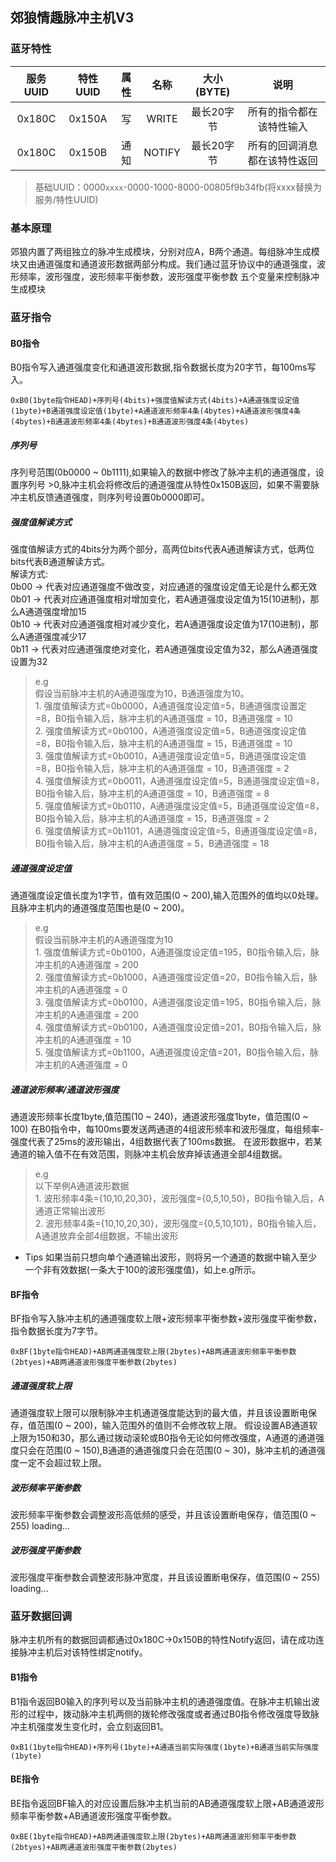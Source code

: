 ## 郊狼情趣脉冲主机V3

### 蓝牙特性
|    服务UUID    |    特性UUID     |      属性      |      名称      |    大小(BYTE)  | 说明 |
| :------------: | :------------: | :------------: | :------------: | :------------: | :----: |
|     0x180C     |     0x150A     |    写     | WRITE        | 最长20字节           | 所有的指令都在该特性输入 |
|     0x180C     |     0x150B     |    通知   | NOTIFY        | 最长20字节           | 所有的回调消息都在该特性返回 |

> 基础UUID：0000`xxxx`-0000-1000-8000-00805f9b34fb(将xxxx替换为服务/特性UUID)

### 基本原理
郊狼内置了两组独立的脉冲生成模块，分别对应A，B两个通道。每组脉冲生成模块又由通道强度和通道波形数据两部分构成。我们通过蓝牙协议中的通道强度，波形频率，波形强度，波形频率平衡参数，波形强度平衡参数 五个变量来控制脉冲生成模块

### 蓝牙指令

#### B0指令
B0指令写入通道强度变化和通道波形数据,指令数据长度为20字节，每100ms写入。
```
0xB0(1byte指令HEAD)+序列号(4bits)+强度值解读方式(4bits)+A通道强度设定值(1byte)+B通道强度设定值(1byte)+A通道波形频率4条(4bytes)+A通道波形强度4条(4bytes)+B通道波形频率4条(4bytes)+B通道波形强度4条(4bytes)
```
##### 序列号
序列号范围(0b0000 ~ 0b1111),如果输入的数据中修改了脉冲主机的通道强度，设置序列号 >0,脉冲主机会将修改后的通道强度从特性0x150B返回，如果不需要脉冲主机反馈通道强度，则序列号设置0b0000即可。

##### 强度值解读方式
强度值解读方式的4bits分为两个部分，高两位bits代表A通道解读方式，低两位bits代表B通道解读方式。<br/>解读方式:<br/>0b00 -> 代表对应通道强度不做改变，对应通道的强度设定值无论是什么都无效<br/>0b01 -> 代表对应通道强度相对增加变化，若A通道强度设定值为15(10进制)，那么A通道强度增加15<br/>0b10 -> 代表对应通道强度相对减少变化，若A通道强度设定值为17(10进制)，那么A通道强度减少17<br/>0b11 -> 代表对应通道强度绝对变化，若A通道强度设定值为32，那么A通道强度设置为32

>e.g<br/>假设当前脉冲主机的A通道强度为10，B通道强度为10。<br/>1.  强度值解读方式=0b0000，A通道强度设定值=5，B通道强度设置定=8，B0指令输入后，脉冲主机的A通道强度 = 10，B通道强度 = 10<br/>2. 强度值解读方式=0b0100，A通道强度设定值=5，B通道强度设定值=8，B0指令输入后，脉冲主机的A通道强度 = 15，B通道强度 = 10<br/>3. 强度值解读方式=0b0010，A通道强度设定值=5，B通道强度设定值=8，B0指令输入后，脉冲主机的A通道强度 = 10，B通道强度 = 2<br/>4. 强度值解读方式=0b0011，A通道强度设定值=5，B通道强度设定值=8，B0指令输入后，脉冲主机的A通道强度 = 10，B通道强度 = 8<br/>5. 强度值解读方式=0b0110，A通道强度设定值=5，B通道强度设定值=8，B0指令输入后，脉冲主机的A通道强度 = 15，B通道强度 = 2<br/>6. 强度值解读方式=0b1101，A通道强度设定值=5，B通道强度设定值=8，B0指令输入后，脉冲主机的A通道强度 = 5，B通道强度 = 18

##### 通道强度设定值
通道强度设定值长度为1字节，值有效范围(0 ~ 200),输入范围外的值均以0处理。且脉冲主机内的通道强度范围也是(0 ~ 200)。
>e.g<br/>假设当前脉冲主机的A通道强度为10<br/>1. 强度值解读方式=0b0100，A通道强度设定值=195，B0指令输入后，脉冲主机的A通道强度 = 200<br/>2. 强度值解读方式=0b1000，A通道强度设定值=20，B0指令输入后，脉冲主机的A通道强度 = 0<br/>3. 强度值解读方式=0b0100，A通道强度设定值=195，B0指令输入后，脉冲主机的A通道强度 = 200<br/>4. 强度值解读方式=0b0100，A通道强度设定值=201，B0指令输入后，脉冲主机的A通道强度 = 10<br/>5. 强度值解读方式=0b1100，A通道强度设定值=201，B0指令输入后，脉冲主机的A通道强度 = 0<br/>

##### 通道波形频率/通道波形强度
通道波形频率长度1byte,值范围(10 ~ 240)，通道波形强度1byte，值范围(0 ~ 100)
在B0指令中，每100ms要发送两通道的4组波形频率和波形强度，每组频率-强度代表了25ms的波形输出，4组数据代表了100ms数据。
在波形数据中，若某通道的输入值不在有效范围，则脉冲主机会放弃掉该通道全部4组数据。

>e.g<br/>以下举例A通道波形数据<br/>1. 波形频率4条={10,10,20,30}，波形强度={0,5,10,50}，B0指令输入后，A通道正常输出波形<br/>2. 波形频率4条={10,10,20,30}，波形强度={0,5,10,101}，B0指令输入后，A通道放弃全部4组数据，不输出波形

- Tips 如果当前只想向单个通道输出波形，则将另一个通道的数据中输入至少一个非有效数据(一条大于100的波形强度值)，如上e.g所示。

#### BF指令
BF指令写入脉冲主机的通道强度软上限+波形频率平衡参数+波形强度平衡参数，指令数据长度为7字节。
```
0xBF(1byte指令HEAD)+AB两通道强度软上限(2bytes)+AB两通道波形频率平衡参数(2btyes)+AB两通道波形强度平衡参数(2bytes)
```
##### 通道强度软上限
通道强度软上限可以限制脉冲主机通道强度能达到的最大值，并且该设置断电保存，值范围(0 ~ 200)，输入范围外的值则不会修改软上限。
假设设置AB通道软上限为150和30，那么通过拨动滚轮或B0指令无论如何修改强度，A通道的通道强度只会在范围(0 ~ 150),B通道的通道强度只会在范围(0 ~ 30)，脉冲主机的通道强度一定不会超过软上限。

##### 波形频率平衡参数
波形频率平衡参数会调整波形高低频的感受，并且该设置断电保存，值范围(0 ~ 255)
loading...

##### 波形强度平衡参数
波形强度平衡参数会调整波形脉冲宽度，并且该设置断电保存，值范围(0 ~ 255)
loading...

### 蓝牙数据回调
脉冲主机所有的数据回调都通过0x180C->0x150B的特性Notify返回，请在成功连接脉冲主机后对该特性绑定notify。

#### B1指令

B1指令返回B0输入的序列号以及当前脉冲主机的通道强度值。在脉冲主机输出波形的过程中，拨动脉冲主机两侧的拨轮修改强度或者通过B0指令修改强度导致脉冲主机强度发生变化时，会立刻返回B1。
```
0xB1(1byte指令HEAD)+序列号(1byte)+A通道当前实际强度(1byte)+B通道当前实际强度(1byte)
```

#### BE指令

BE指令返回BF输入的对应设置后脉冲主机当前的AB通道强度软上限+AB通道波形频率平衡参数+AB通道波形强度平衡参数。
```
0xBE(1byte指令HEAD)+AB两通道强度软上限(2bytes)+AB两通道波形频率平衡参数(2btyes)+AB两通道波形强度平衡参数(2bytes)
```
